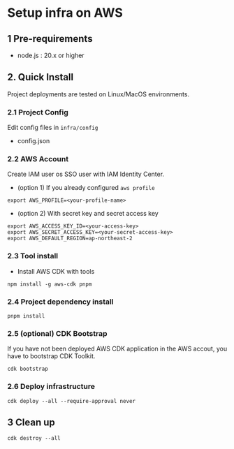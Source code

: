 # Setup infra on AWS

## 1 Pre-requirements
* node.js : 20.x or higher

## 2. Quick Install
Project deployments are tested on Linux/MacOS environments.

### 2.1 Project Config
Edit config files in ```infra/config```
* config.json

### 2.2 AWS Account
Create IAM user os SSO user with IAM Identity Center.
* (option 1) If you already configured ```aws profile```
```
export AWS_PROFILE=<your-profile-name> 
```
* (option 2) With secret key and secret access key
```
export AWS_ACCESS_KEY_ID=<your-access-key>
export AWS_SECRET_ACCESS_KEY=<your-secret-access-key>
export AWS_DEFAULT_REGION=ap-northeast-2
```

### 2.3 Tool install
* Install AWS CDK with tools
```
npm install -g aws-cdk pnpm
```

### 2.4 Project dependency install
```
pnpm install
```

### 2.5 (optional) CDK Bootstrap
If you have not been deployed AWS CDK application in the AWS accout, you have to bootstrap CDK Toolkit.
```
cdk bootstrap
```

### 2.6 Deploy infrastructure
```
cdk deploy --all --require-approval never
```

## 3 Clean up
```
cdk destroy --all
```
